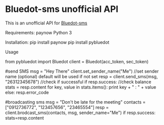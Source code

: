 # Bluedot-sms unofficial API

This is an unofficial API for [Bluedot-sms](http://bluedotsms.com)

Requirements:
  paynow
  Python 3

Installation:
  pip install paynow
  pip install pybluedot

Usage

from pybluedot import Bluedot
client = Bluedot(acc_token, sec_token)

#send SMS
msg = "Hey There"
client.set_sender_name("Me") //set sender name (optional) default will be used if not set
resp = client.send_sms(msg, "26312345678")
//check if successful
if resp.success:
  //check balance
  stats = resp.content
  for key, value in stats.items():
    print key + " : " + value
else:
  resp.error_code

#broadcasting sms
msg = "Don't be late for the meeting"
contacts = ["0912736772", "123457656", "23465554"]
resp = client.brodcast_sms(contacts, msg, sender_name="Me")
if resp.success:
  stats=resp.content
